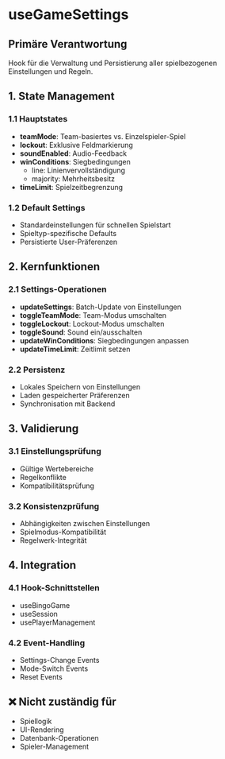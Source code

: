 # useGameSettings

## Primäre Verantwortung

Hook für die Verwaltung und Persistierung aller spielbezogenen Einstellungen und Regeln.

## 1. State Management

### 1.1 Hauptstates

- **teamMode**: Team-basiertes vs. Einzelspieler-Spiel
- **lockout**: Exklusive Feldmarkierung
- **soundEnabled**: Audio-Feedback
- **winConditions**: Siegbedingungen
  - line: Linienvervollständigung
  - majority: Mehrheitsbesitz
- **timeLimit**: Spielzeitbegrenzung

### 1.2 Default Settings

- Standardeinstellungen für schnellen Spielstart
- Spieltyp-spezifische Defaults
- Persistierte User-Präferenzen

## 2. Kernfunktionen

### 2.1 Settings-Operationen

- **updateSettings**: Batch-Update von Einstellungen
- **toggleTeamMode**: Team-Modus umschalten
- **toggleLockout**: Lockout-Modus umschalten
- **toggleSound**: Sound ein/ausschalten
- **updateWinConditions**: Siegbedingungen anpassen
- **updateTimeLimit**: Zeitlimit setzen

### 2.2 Persistenz

- Lokales Speichern von Einstellungen
- Laden gespeicherter Präferenzen
- Synchronisation mit Backend

## 3. Validierung

### 3.1 Einstellungsprüfung

- Gültige Wertebereiche
- Regelkonflikte
- Kompatibilitätsprüfung

### 3.2 Konsistenzprüfung

- Abhängigkeiten zwischen Einstellungen
- Spielmodus-Kompatibilität
- Regelwerk-Integrität

## 4. Integration

### 4.1 Hook-Schnittstellen

- useBingoGame
- useSession
- usePlayerManagement

### 4.2 Event-Handling

- Settings-Change Events
- Mode-Switch Events
- Reset Events

## ❌ Nicht zuständig für

- Spiellogik
- UI-Rendering
- Datenbank-Operationen
- Spieler-Management
